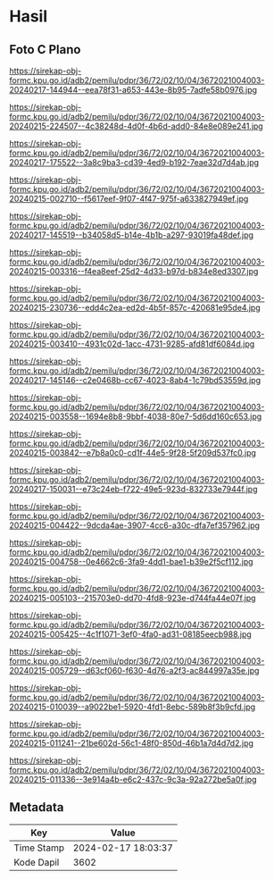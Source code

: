 # Hasil

## Foto C Plano

https://sirekap-obj-formc.kpu.go.id/adb2/pemilu/pdpr/36/72/02/10/04/3672021004003-20240217-144944--eea78f31-a653-443e-8b95-7adfe58b0976.jpg

https://sirekap-obj-formc.kpu.go.id/adb2/pemilu/pdpr/36/72/02/10/04/3672021004003-20240215-224507--4c38248d-4d0f-4b6d-add0-84e8e089e241.jpg

https://sirekap-obj-formc.kpu.go.id/adb2/pemilu/pdpr/36/72/02/10/04/3672021004003-20240217-175522--3a8c9ba3-cd39-4ed9-b192-7eae32d7d4ab.jpg

https://sirekap-obj-formc.kpu.go.id/adb2/pemilu/pdpr/36/72/02/10/04/3672021004003-20240215-002710--f5617eef-9f07-4f47-975f-a633827949ef.jpg

https://sirekap-obj-formc.kpu.go.id/adb2/pemilu/pdpr/36/72/02/10/04/3672021004003-20240217-145519--b34058d5-b14e-4b1b-a297-93019fa48def.jpg

https://sirekap-obj-formc.kpu.go.id/adb2/pemilu/pdpr/36/72/02/10/04/3672021004003-20240215-003316--f4ea8eef-25d2-4d33-b97d-b834e8ed3307.jpg

https://sirekap-obj-formc.kpu.go.id/adb2/pemilu/pdpr/36/72/02/10/04/3672021004003-20240215-230736--edd4c2ea-ed2d-4b5f-857c-420681e95de4.jpg

https://sirekap-obj-formc.kpu.go.id/adb2/pemilu/pdpr/36/72/02/10/04/3672021004003-20240215-003410--4931c02d-1acc-4731-9285-afd81df6084d.jpg

https://sirekap-obj-formc.kpu.go.id/adb2/pemilu/pdpr/36/72/02/10/04/3672021004003-20240217-145146--c2e0468b-cc67-4023-8ab4-1c79bd53559d.jpg

https://sirekap-obj-formc.kpu.go.id/adb2/pemilu/pdpr/36/72/02/10/04/3672021004003-20240215-003558--1694e8b8-9bbf-4038-80e7-5d6dd160c653.jpg

https://sirekap-obj-formc.kpu.go.id/adb2/pemilu/pdpr/36/72/02/10/04/3672021004003-20240215-003842--e7b8a0c0-cd1f-44e5-9f28-5f209d537fc0.jpg

https://sirekap-obj-formc.kpu.go.id/adb2/pemilu/pdpr/36/72/02/10/04/3672021004003-20240217-150031--e73c24eb-f722-49e5-923d-832733e7944f.jpg

https://sirekap-obj-formc.kpu.go.id/adb2/pemilu/pdpr/36/72/02/10/04/3672021004003-20240215-004422--9dcda4ae-3907-4cc6-a30c-dfa7ef357962.jpg

https://sirekap-obj-formc.kpu.go.id/adb2/pemilu/pdpr/36/72/02/10/04/3672021004003-20240215-004758--0e4662c6-3fa9-4dd1-bae1-b39e2f5cf112.jpg

https://sirekap-obj-formc.kpu.go.id/adb2/pemilu/pdpr/36/72/02/10/04/3672021004003-20240215-005103--215703e0-dd70-4fd8-923e-d744fa44e07f.jpg

https://sirekap-obj-formc.kpu.go.id/adb2/pemilu/pdpr/36/72/02/10/04/3672021004003-20240215-005425--4c1f1071-3ef0-4fa0-ad31-08185eecb988.jpg

https://sirekap-obj-formc.kpu.go.id/adb2/pemilu/pdpr/36/72/02/10/04/3672021004003-20240215-005729--d63cf060-f630-4d76-a2f3-ac844997a35e.jpg

https://sirekap-obj-formc.kpu.go.id/adb2/pemilu/pdpr/36/72/02/10/04/3672021004003-20240215-010039--a9022be1-5920-4fd1-8ebc-589b8f3b9cfd.jpg

https://sirekap-obj-formc.kpu.go.id/adb2/pemilu/pdpr/36/72/02/10/04/3672021004003-20240215-011241--21be602d-56c1-48f0-850d-46b1a7d4d7d2.jpg

https://sirekap-obj-formc.kpu.go.id/adb2/pemilu/pdpr/36/72/02/10/04/3672021004003-20240215-011336--3e914a4b-e6c2-437c-9c3a-92a272be5a0f.jpg


## Metadata

| Key        | Value               |
| ---------- | ------------------- |
| Time Stamp | 2024-02-17 18:03:37 |
| Kode Dapil | 3602                |



